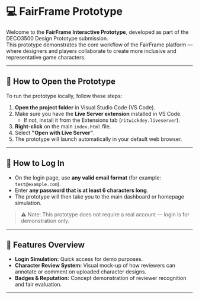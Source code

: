 # 💻 FairFrame Prototype

Welcome to the **FairFrame Interactive Prototype**, developed as part of the DECO3500 Design Prototype submission.  
This prototype demonstrates the core workflow of the FairFrame platform — where designers and players collaborate to create more inclusive and representative game characters.

---

## 🚀 How to Open the Prototype

To run the prototype locally, follow these steps:

1. **Open the project folder** in Visual Studio Code (VS Code).  
2. Make sure you have the **Live Server extension** installed in VS Code.  
   - If not, install it from the Extensions tab (`ritwickdey.liveserver`).
3. **Right-click** on the main `index.html` file.  
4. Select **"Open with Live Server"**.  
5. The prototype will launch automatically in your default web browser.

---

## 🔑 How to Log In

- On the login page, use **any valid email format** (for example: `test@example.com`).  
- Enter **any password that is at least 6 characters long**.  
- The prototype will then take you to the main dashboard or homepage simulation.

> ⚠️ Note: This prototype does not require a real account — login is for demonstration only.

---

## 🧩 Features Overview

- **Login Simulation:** Quick access for demo purposes.    
- **Character Review System:** Visual mock-up of how reviewers can annotate or comment on uploaded character designs.  
- **Badges & Reputation:** Concept demonstration of reviewer recognition and fair evaluation.

---


